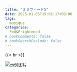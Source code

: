 ```yaml
---
title: "ミミフィード5"
date: 2025-01-05T19:01:17+09:00
tags:
  musique
categories:
  Fed&Frightened
# bookComments: false
# bookSearchExclude: false
---
```



{{< br >}}


![示例图片](/images/music_vol5.png)
